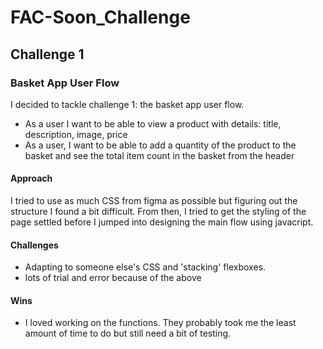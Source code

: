 # FAC-Soon_Challenge

## Challenge 1
### Basket App User Flow
I decided to tackle challenge 1: the basket app user flow. 

- As a user I want to be able to view a product with details: title, description, image, price
- As a user, I want to be able to add a quantity of the product to the basket and see the total item count in the basket from the header

#### Approach 
I tried to use as much CSS from figma as possible but figuring out the structure I found a bit difficult. 
From then, I tried to get the styling of the page settled before I jumped into designing the main flow using javacript. 

#### Challenges
- Adapting to someone else's CSS and 'stacking' flexboxes. 
- lots of trial and error because of the above

#### Wins
- I loved working on the functions. They probably took me the least amount of time to do but still need a bit of testing. 
